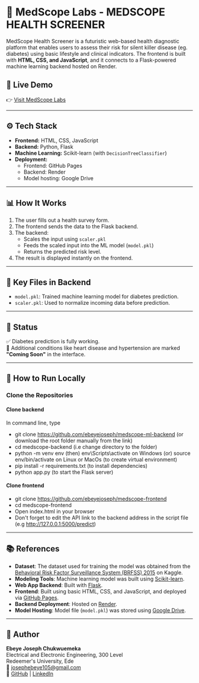 # 🧬 MedScope Labs - MEDSCOPE HEALTH SCREENER

MedScope Health Screener is a futuristic web-based health diagnostic platform that enables users to assess their risk for silent killer disease (eg. diabetes) using basic lifestyle and clinical indicators. The frontend is built with **HTML, CSS, and JavaScript**, and it connects to a Flask-powered machine learning backend hosted on Render.

## 🚀 Live Demo

👉 [Visit MedScope Labs](https://ebeyejoseph.github.io/medscope-frontend/)

---

## ⚙️ Tech Stack

- **Frontend:** HTML, CSS, JavaScript
- **Backend:** Python, Flask
- **Machine Learning:** Scikit-learn (with `DecisionTreeClassifier`)
- **Deployment:**
  - Frontend: GitHub Pages
  - Backend: Render
  - Model hosting: Google Drive

---

## 📊 How It Works

1. The user fills out a health survey form.
2. The frontend sends the data to the Flask backend.
3. The backend:
   - Scales the input using `scaler.pkl`
   - Feeds the scaled input into the ML model (`model.pkl`)
   - Returns the predicted risk level.
4. The result is displayed instantly on the frontend.

---

## 📁 Key Files in Backend

- `model.pkl`: Trained machine learning model for diabetes prediction.
- `scaler.pkl`: Used to normalize incoming data before prediction.

---

## 🧪 Status

✅ Diabetes prediction is fully working.  
🚧 Additional conditions like heart disease and hypertension are marked **"Coming Soon"** in the interface.

---

## 🧰 How to Run Locally

### Clone the Repositories

#### Clone backend
In command line, type
- git clone https://github.com/ebeyejoseph/medscope-ml-backend (or download the root folder manually from the link)
- cd medscope-backend (i.e change directory to the folder)
- python -m venv env (then) env\Scripts\activate on Windows (or) source env/bin/activate on Linux or MacOs (to create virtual environment)
- pip install -r requirements.txt (to install dependencies)
- python app.py (to start the Flask server)

#### Clone frontend
- git clone https://github.com/ebeyejoseph/medscope-frontend
- cd medscope-frontend
- Open index.html in your browser
- Don't forget to edit the API link to the backend address in the script file (e.g http://127.0.0.1:5000/predict)

---

## 📚 References

- **Dataset**: The dataset used for training the model was obtained from the [Behavioral Risk Factor Surveillance System (BRFSS) 2015](https://www.kaggle.com/datasets/alexteboul/diabetes-health-indicators-dataset) on Kaggle.
- **Modeling Tools**: Machine learning model was built using [Scikit-learn](https://scikit-learn.org/).
- **Web App Backend**: Built with [Flask](https://flask.palletsprojects.com/).
- **Frontend**: Built using basic HTML, CSS, and JavaScript, and deployed via [GitHub Pages](https://pages.github.com/).
- **Backend Deployment**: Hosted on [Render](https://render.com/).
- **Model Hosting**: Model file (`model.pkl`) was stored using [Google Drive](https://drive.google.com/).

---

## 📌 Author

**Ebeye Joseph Chukwuemeka**  
Electrical and Electronic Engineering, 300 Level  
Redeemer's University, Ede  
📧 josephebeye105@gmail.com  
🔗 [GitHub](https://github.com/ebeyejoseph) | [LinkedIn](https://www.linkedin.com/in/ebeye-joseph-87b53b235/)
